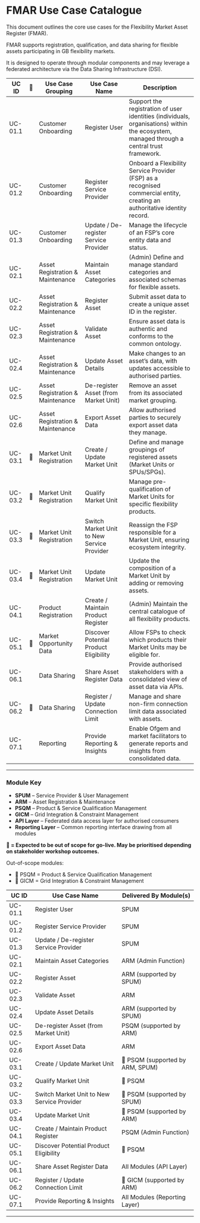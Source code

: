 # FMAR Use Case Catalogue

This document outlines the core use cases for the Flexibility Market Asset Register (FMAR).  

FMAR supports registration, qualification, and data sharing for flexible assets participating in GB flexibility markets.  

It is designed to operate through modular components and may leverage a federated architecture via the Data Sharing Infrastructure (DSI).

| UC ID    | 🔶 | Use Case Grouping              | Use Case Name                               | Description |
|----------|----|--------------------------------|---------------------------------------------|-------------|
| UC-01.1  |    | Customer Onboarding            | Register User                               | Support the registration of user identities (individuals, organisations) within the ecosystem, managed through a central trust framework. |
| UC-01.2  |    | Customer Onboarding            | Register Service Provider                   | Onboard a Flexibility Service Provider (FSP) as a recognised commercial entity, creating an authoritative identity record. |
| UC-01.3  |    | Customer Onboarding            | Update / De-register Service Provider       | Manage the lifecycle of an FSP’s core entity data and status. |
| UC-02.1  |    | Asset Registration & Maintenance | Maintain Asset Categories                 | (Admin) Define and manage standard categories and associated schemas for flexible assets. |
| UC-02.2  |    | Asset Registration & Maintenance | Register Asset                            | Submit asset data to create a unique asset ID in the register. |
| UC-02.3  |    | Asset Registration & Maintenance | Validate Asset                            | Ensure asset data is authentic and conforms to the common ontology. |
| UC-02.4  |    | Asset Registration & Maintenance | Update Asset Details                      | Make changes to an asset’s data, with updates accessible to authorised parties. |
| UC-02.5  |    | Asset Registration & Maintenance | De-register Asset (from Market Unit)      | Remove an asset from its associated market grouping. |
| UC-02.6  |    | Asset Registration & Maintenance | Export Asset Data                         | Allow authorised parties to securely export asset data they manage. |
| UC-03.1  | 🔶 | Market Unit Registration         | Create / Update Market Unit                | Define and manage groupings of registered assets (Market Units or SPUs/SPGs). |
| UC-03.2  | 🔶 | Market Unit Registration         | Qualify Market Unit                        | Manage pre-qualification of Market Units for specific flexibility products. |
| UC-03.3  | 🔶 | Market Unit Registration         | Switch Market Unit to New Service Provider | Reassign the FSP responsible for a Market Unit, ensuring ecosystem integrity. |
| UC-03.4  | 🔶 | Market Unit Registration         | Update Market Unit                         | Update the composition of a Market Unit by adding or removing assets. |
| UC-04.1  |    | Product Registration             | Create / Maintain Product Register         | (Admin) Maintain the central catalogue of all flexibility products. |
| UC-05.1  | 🔶 | Market Opportunity Data          | Discover Potential Product Eligibility     | Allow FSPs to check which products their Market Units may be eligible for. |
| UC-06.1  |    | Data Sharing                     | Share Asset Register Data                  | Provide authorised stakeholders with a consolidated view of asset data via APIs. |
| UC-06.2  | 🔶 | Data Sharing                     | Register / Update Connection Limit         | Manage and share non-firm connection limit data associated with assets. |
| UC-07.1  |    | Reporting                        | Provide Reporting & Insights               | Enable Ofgem and market facilitators to generate reports and insights from consolidated data. |

---

### Module Key

- **SPUM** – Service Provider & User Management  
- **ARM** – Asset Registration & Maintenance  
- **PSQM** – Product & Service Qualification Management  
- **GICM** – Grid Integration & Constraint Management  
- **API Layer** – Federated data access layer for authorised consumers  
- **Reporting Layer** – Common reporting interface drawing from all modules

**🔶 = Expected to be out of scope for go-live. May be prioritised depending on stakeholder workshop outcomes.**

Out-of-scope modules:
- 🔶 PSQM = Product & Service Qualification Management
- 🔶 GICM = Grid Integration & Constraint Management

| UC ID    | Use Case Name                               | Delivered By Module(s)                |
|----------|---------------------------------------------|-------------------------------------|
| UC-01.1  | Register User                               | SPUM                                |
| UC-01.2  | Register Service Provider                   | SPUM                                |
| UC-01.3  | Update / De-register Service Provider       | SPUM                                |
| UC-02.1  | Maintain Asset Categories                   | ARM (Admin Function)                 |
| UC-02.2  | Register Asset                              | ARM (supported by SPUM)              |
| UC-02.3  | Validate Asset                              | ARM                                 |
| UC-02.4  | Update Asset Details                        | ARM (supported by SPUM)              |
| UC-02.5  | De-register Asset (from Market Unit)        | PSQM (supported by ARM)              |
| UC-02.6  | Export Asset Data                           | ARM                                 |
| UC-03.1  | Create / Update Market Unit                 | 🔶 PSQM (supported by ARM, SPUM)    |
| UC-03.2  | Qualify Market Unit                         | 🔶 PSQM                             |
| UC-03.3  | Switch Market Unit to New Service Provider  | 🔶 PSQM (supported by SPUM)          |
| UC-03.4  | Update Market Unit                          | 🔶 PSQM (supported by ARM)           |
| UC-04.1  | Create / Maintain Product Register          | PSQM (Admin Function)                |
| UC-05.1  | Discover Potential Product Eligibility      | 🔶 PSQM                               |
| UC-06.1  | Share Asset Register Data                   | All Modules (API Layer)              |
| UC-06.2  | Register / Update Connection Limit          | 🔶 GICM (supported by ARM)           |
| UC-07.1  | Provide Reporting & Insights                | All Modules (Reporting Layer)        |

---
